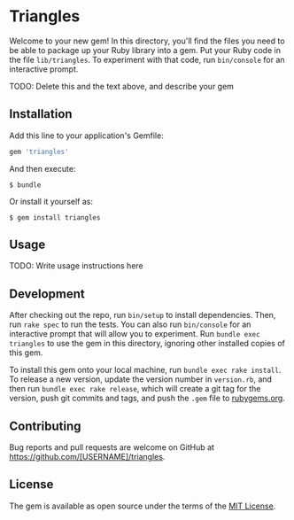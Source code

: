 # Triangles

Welcome to your new gem! In this directory, you'll find the files you need to be able to package up your Ruby library into a gem. Put your Ruby code in the file `lib/triangles`. To experiment with that code, run `bin/console` for an interactive prompt.

TODO: Delete this and the text above, and describe your gem

## Installation

Add this line to your application's Gemfile:

```ruby
gem 'triangles'
```

And then execute:

    $ bundle

Or install it yourself as:

    $ gem install triangles

## Usage

TODO: Write usage instructions here

## Development

After checking out the repo, run `bin/setup` to install dependencies. Then, run `rake spec` to run the tests. You can also run `bin/console` for an interactive prompt that will allow you to experiment. Run `bundle exec triangles` to use the gem in this directory, ignoring other installed copies of this gem.

To install this gem onto your local machine, run `bundle exec rake install`. To release a new version, update the version number in `version.rb`, and then run `bundle exec rake release`, which will create a git tag for the version, push git commits and tags, and push the `.gem` file to [rubygems.org](https://rubygems.org).

## Contributing

Bug reports and pull requests are welcome on GitHub at https://github.com/[USERNAME]/triangles.


## License

The gem is available as open source under the terms of the [MIT License](http://opensource.org/licenses/MIT).

